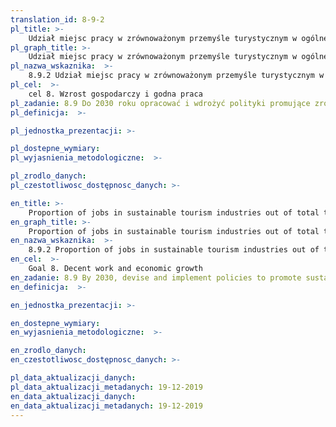 ```yaml
---
translation_id: 8-9-2
pl_title: >-
    Udział miejsc pracy w zrównoważonym przemyśle turystycznym w ogólnej liczbie miejsc pracy w przemyśle turystycznym
pl_graph_title: >-
    Udział miejsc pracy w zrównoważonym przemyśle turystycznym w ogólnej liczbie miejsc pracy w przemyśle turystycznym
pl_nazwa_wskaznika:  >-
    8.9.2 Udział miejsc pracy w zrównoważonym przemyśle turystycznym w ogólnej liczbie miejsc pracy w przemyśle turystycznym
pl_cel:  >-
    cel 8. Wzrost gospodarczy i godna praca
pl_zadanie: 8.9 Do 2030 roku opracować i wdrożyć polityki promujące zrównoważoną turystykę, która tworzy miejsca pracy oraz promuje lokalną kulturę i produkty
pl_definicja:  >-

pl_jednostka_prezentacji: >-

pl_dostepne_wymiary:
pl_wyjasnienia_metodologiczne:  >-

pl_zrodlo_danych:
pl_czestotliwosc_dostępnosc_danych: >-

en_title: >-
    Proportion of jobs in sustainable tourism industries out of total tourism jobs
en_graph_title: >-
    Proportion of jobs in sustainable tourism industries out of total tourism jobs
en_nazwa_wskaznika:  >-
    8.9.2 Proportion of jobs in sustainable tourism industries out of total tourism jobs
en_cel:  >-
    Goal 8. Decent work and economic growth
en_zadanie: 8.9 By 2030, devise and implement policies to promote sustainable tourism that creates jobs and promotes local culture and products
en_definicja:  >-

en_jednostka_prezentacji: >-

en_dostepne_wymiary:
en_wyjasnienia_metodologiczne:  >-

en_zrodlo_danych:
en_czestotliwosc_dostępnosc_danych: >-

pl_data_aktualizacji_danych:
pl_data_aktualizacji_metadanych: 19-12-2019
en_data_aktualizacji_danych:
en_data_aktualizacji_metadanych: 19-12-2019
---
```

